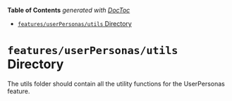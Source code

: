 <!-- START doctoc generated TOC please keep comment here to allow auto update -->
<!-- DON'T EDIT THIS SECTION, INSTEAD RE-RUN doctoc TO UPDATE -->

**Table of Contents** _generated with [DocToc](https://github.com/thlorenz/doctoc)_

- [`features/userPersonas/utils` Directory](#featuresuserpersonasutils-directory)

<!-- END doctoc generated TOC please keep comment here to allow auto update -->

# `features/userPersonas/utils` Directory

The utils folder should contain all the utility functions for the UserPersonas feature.
